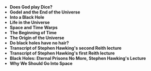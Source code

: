 
<ul>
                                <li><b><a target="_blank" href="https://github.com/manjunath5496/Hawking-Lectures/blob/master/hl(1).pdf" style="text-decoration:none;">Does God play Dice? </a></b></li>
  
<li><b><a target="_blank" href="https://github.com/manjunath5496/Hawking-Lectures/blob/master/hl(2).pdf" style="text-decoration:none;">Godel and the End of the Universe </a></b></li>  
  
<li><b><a target="_blank" href="https://github.com/manjunath5496/Hawking-Lectures/blob/master/hl(3).pdf" style="text-decoration:none;">Into a Black Hole</a></b></li>
                               
 <li><b><a target="_blank" href="https://github.com/manjunath5496/Hawking-Lectures/blob/master/hl(4).pdf" style="text-decoration:none;">Life in the Universe</a></b></li>                              
<li><b><a target="_blank" href="https://github.com/manjunath5496/Hawking-Lectures/blob/master/hl(5).pdf" style="text-decoration:none;">Space and Time Warps</a></b></li>
                                <li><b><a target="_blank" href="https://github.com/manjunath5496/Hawking-Lectures/blob/master/hl(6).pdf" style="text-decoration:none;">The Beginning of Time </a></b></li>
                <li><b><a target="_blank" href="https://github.com/manjunath5496/Hawking-Lectures/blob/master/hl(7).pdf" style="text-decoration:none;">The Origin of the Universe </a></b></li>                                
                                
<li><b><a target="_blank" href="https://github.com/manjunath5496/Hawking-Lectures/blob/master/hl(8).pdf" style="text-decoration:none;">Do black holes have no hair?</a></b></li>

<li><b><a target="_blank" href="https://github.com/manjunath5496/Hawking-Lectures/blob/master/hl(9).pdf" style="text-decoration:none;">Transcript of Stephen Hawking's second Reith lecture </a></b></li>                                
                                
<li><b><a target="_blank" href="https://github.com/manjunath5496/Hawking-Lectures/blob/master/hl(10).pdf" style="text-decoration:none;">Transcript of Stephen Hawking's first Reith lecture</a></b></li>

<li><b><a target="_blank" href="https://github.com/manjunath5496/Hawking-Lectures/blob/master/hl(11).pdf" style="text-decoration:none;">Black Holes: Eternal Prisons No More, Stephen Hawking's Lecture </a></b></li>                                
                                
<li><b><a target="_blank" href="https://github.com/manjunath5496/Hawking-Lectures/blob/master/hl(12).pdf" style="text-decoration:none;">Why We Should Go Into Space</a></b></li>






</ul>  
